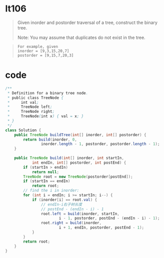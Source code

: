 # lt106
> Given inorder and postorder traversal of a tree, construct the binary tree.
>
> Note:
> You may assume that duplicates do not exist in the tree.

>     For example, given
>     inorder = [9,3,15,20,7]
>     postorder = [9,15,7,20,3]

# code
```Java
/**
 * Definition for a binary tree node.
 * public class TreeNode {
 *     int val;
 *     TreeNode left;
 *     TreeNode right;
 *     TreeNode(int x) { val = x; }
 * }
 */
class Solution {
    public TreeNode buildTree(int[] inorder, int[] postorder) {
		return build(inorder, 0, 
				inorder.length - 1, postorder, postorder.length - 1);
	}
 
	public TreeNode build(int[] inorder, int startIn,
			int endIn, int[] postorder, int postEnd) {
		if (startIn > endIn)
			return null;
		TreeNode root = new TreeNode(postorder[postEnd]);
		if (startIn == endIn)
			return root;
		// find the i in inorder:
		for (int i = endIn; i >= startIn; i--) {
			if (inorder[i] == root.val) {
				// endIn-i右子树长度
				// postEnd - (endIn - i) - 1
				root.left = build(inorder, startIn, 
						i - 1, postorder, postEnd - (endIn - i) - 1);
				root.right = build(inorder, 
						i + 1, endIn, postorder, postEnd - 1);
			}
		}
		return root;
    }
}
```